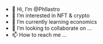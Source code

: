 - 👋 Hi, I’m @Phllastro
- 👀 I’m interested in NFT & crypto
- 🌱 I’m currently learning economics
- 💞️ I’m looking to collaborate on ...
- 📫 How to reach me ...

<!---
Phllastro/Phllastro is a ✨ special ✨ repository because its `README.md` (this file) appears on your GitHub profile.
You can click the Preview link to take a look at your changes.
--->

